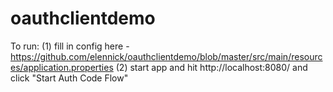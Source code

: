 # oauthclientdemo

To run:
(1) fill in config here - https://github.com/elennick/oauthclientdemo/blob/master/src/main/resources/application.properties
(2) start app and hit http://localhost:8080/ and click "Start Auth Code Flow"
